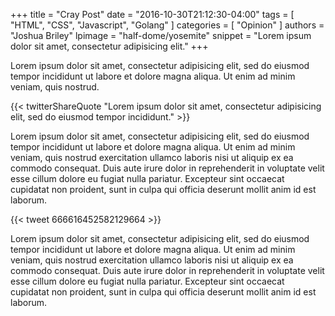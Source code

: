 +++
title = "Cray Post"
date = "2016-10-30T21:12:30-04:00"
tags = [
  "HTML",
  "CSS",
  "Javascript",
  "Golang"
]
categories = [
  "Opinion"
]
authors = "Joshua Briley"
lpimage = "half-dome/yosemite"
snippet = "Lorem ipsum dolor sit amet, consectetur adipisicing elit."
+++

Lorem ipsum dolor sit amet, consectetur adipisicing elit, sed do eiusmod tempor incididunt ut labore et dolore magna aliqua. Ut enim ad minim veniam, quis nostrud.

{{< twitterShareQuote "Lorem ipsum dolor sit amet, consectetur adipisicing elit, sed do eiusmod tempor incididunt." >}}

Lorem ipsum dolor sit amet, consectetur adipisicing elit, sed do eiusmod tempor incididunt ut labore et dolore magna aliqua. Ut enim ad minim veniam, quis nostrud exercitation ullamco laboris nisi ut aliquip ex ea commodo consequat. Duis aute irure dolor in reprehenderit in voluptate velit esse cillum dolore eu fugiat nulla pariatur. Excepteur sint occaecat cupidatat non proident, sunt in culpa qui officia deserunt mollit anim id est laborum.

{{< tweet 666616452582129664 >}}

Lorem ipsum dolor sit amet, consectetur adipisicing elit, sed do eiusmod tempor incididunt ut labore et dolore magna aliqua. Ut enim ad minim veniam, quis nostrud exercitation ullamco laboris nisi ut aliquip ex ea commodo consequat. Duis aute irure dolor in reprehenderit in voluptate velit esse cillum dolore eu fugiat nulla pariatur. Excepteur sint occaecat cupidatat non proident, sunt in culpa qui officia deserunt mollit anim id est laborum.
